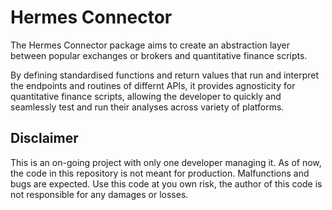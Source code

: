# Hermes Connector

The Hermes Connector package aims to create an abstraction layer between popular exchanges or brokers and quantitative finance scripts.

By defining standardised functions and return values that run and interpret the endpoints and routines of differnt APIs, it provides agnosticity for quantitative finance scripts, allowing the developer to quickly and seamlessly test and run their analyses across variety of platforms.


## Disclaimer

This is an on-going project with only one developer managing it. As of now, the code in this repository is not meant for production. Malfunctions and bugs are expected. Use this code at you own risk, the author of this code is not responsible for any damages or losses.

